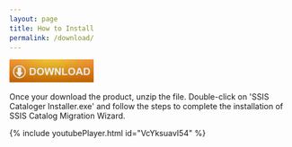 ```yaml
---
layout: page
title: How to Install
permalink: /download/
---
```



[<img src="media/Download.PNG" width="150">](https://azureops.org/product/ssis-catalog-migration-wizard-pro/)

Once your download the product, unzip the file. Double-click on 'SSIS Cataloger Installer.exe' and follow the steps to complete the installation of SSIS Catalog Migration Wizard.

{% include youtubePlayer.html id="VcYksuavI54" %}
